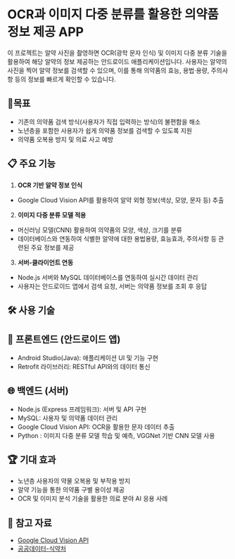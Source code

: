 # OCR과 이미지 다중 분류를 활용한 의약품 정보 제공 APP

이 프로젝트는 알약 사진을 촬영하면 OCR(광학 문자 인식) 및 이미지 다중 분류 기술을 활용하여 해당 알약의 정보 제공하는 안드로이드 애플리케이션입니다. 
사용자는 알약의 사진을 찍어 알약 정보를 검색할 수 있으며, 이를 통해 의약품의 효능, 용법·용량, 주의사항 등의 정보를 빠르게 확인할 수 있습니다.

## 📌목표
- 기존의 의약품 검색 방식(사용자가 직접 입력하는 방식)의 불편함을 해소
- 노년층을 포함한 사용자가 쉽게 의약품 정보를 검색할 수 있도록 지원
- 의약품 오복용 방지 및 의료 사고 예방
  
## 📋 주요 기능
1. **OCR 기반 알약 정보 인식**
  - Google Cloud Vision API를 활용하여 알약 외형 정보(색상, 모양, 문자 등) 추출
   
2. **이미지 다중 분류 모델 적용**
  - 머신러닝 모델(CNN) 활용하여 의약품의 모양, 색상, 크기를 분류
  - 데이터베이스와 연동하여 식별한 알약에 대한 용법용량, 효능효과, 주의사항 등 관련된 주요 정보를 제공
   
3. **서버-클라이언트 연동**
  - Node.js 서버와 MySQL 데이터베이스를 연동하여 실시간 데이터 관리
  - 사용자는 안드로이드 앱에서 검색 요청, 서버는 의약품 정보를 조회 후 응답


## 🛠 사용 기술
## 📱 프론트엔드 (안드로이드 앱)
- Android Studio(Java): 애플리케이션 UI 및 기능 구현
- Retrofit 라이브러리: RESTful API와의 데이터 통신
  
## 🌐 백엔드 (서버)
- Node.js (Express 프레임워크): 서버 및 API 구현
- MySQL: 사용자 및 의약품 데이터 관리
- Google Cloud Vision API: OCR을 활용한 문자 데이터 추출
- Python : 이미지 다중 분류 모델 학습 및 예측, VGGNet 기반 CNN 모델 사용
  
## 🏆 기대 효과
- 노년층 사용자의 약물 오복용 및 부작용 방지
- 알약 기능을 통한 의약품 구별 용이성 제공
- OCR 및 이미지 분석 기술을 활용한 의료 분야 AI 응용 사례

## 🔗 참고 자료
- [Google Cloud Vision API](https://cloud.google.com/vision/docs/ocr)
- [공공데이터-식약처](https://nedrug.mfds.go.kr/pbp/CCBGA01/getItem?totalPages=4&limit=10&page=2&&openDataInfoSeq=11)

